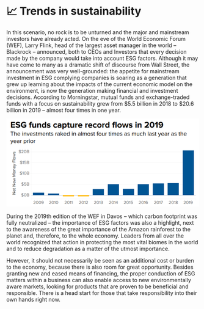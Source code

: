 # 📈 Trends in sustainability

In this scenario, no rock is to be unturned and the major and mainstream investors have already acted. On the eve of the World Economic Forum (WEF), Larry Flink, head of the largest asset manager in the world – Blackrock – announced, both to CEOs and Investors that every decision made by the company would take into account ESG factors. Although it may have come to many as a dramatic shift of discourse from Wall Street, the announcement was very well-grounded: the appetite for mainstream investment in ESG complying companies is soaring as a generation that grew up learning about the impacts of the current economic model on the environment, is now the generation making financial and investment decisions. According to Morningstar, mutual funds and exchange-traded funds with a focus on sustainability grew from $5.5 billion in 2018 to $20.6 billion in 2019 – almost four times in one year.

![](<../.gitbook/assets/image (7).png>)

During the 2019th edition of the WEF in Davos – which carbon footprint was fully neutralized – the importance of ESG factors was also a highlight, next to the awareness of the great importance of the Amazon rainforest to the planet and, therefore, to the whole economy. Leaders from all over the world recognized that action in protecting the most vital biomes in the world and to reduce degradation as a matter of the utmost importance.

However, it should not necessarily be seen as an additional cost or burden to the economy, because there is also room for great opportunity. Besides granting new and eased means of financing, the proper conduction of ESG matters within a business can also enable access to new environmentally aware markets, looking for products that are proven to be beneficial and responsible. There is a head start for those that take responsibility into their own hands right now.
